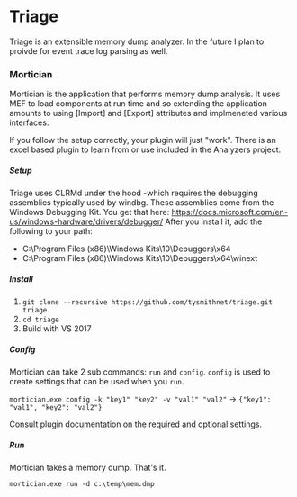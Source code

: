 # Triage
Triage is an extensible memory dump analyzer. In the future I plan to proivde for event trace log parsing as well.

### Mortician
Mortician is the application that performs memory dump analysis. It uses MEF to load components at run time and so 
extending the application amounts to using [Import] and [Export] attributes and implmeneted various interfaces.

If you follow the setup correctly, your plugin will just "work". There is an excel based plugin to learn from or use
included in the Analyzers project.

##### Setup
Triage uses CLRMd under the hood -which requires the debugging assemblies typically used by windbg. These
assemblies come from the Windows Debugging Kit. You get that here: https://docs.microsoft.com/en-us/windows-hardware/drivers/debugger/
After you install it, add the following to your path:

- C:\Program Files (x86)\Windows Kits\10\Debuggers\x64
- C:\Program Files (x86)\Windows Kits\10\Debuggers\x64\winext

##### Install
1. `git clone --recursive https://github.com/tysmithnet/triage.git triage`
2. `cd triage`
3. Build with VS 2017


##### Config
Mortician can take 2 sub commands: `run` and `config`. `config` is used to create settings that can be used when you
`run`.

`mortician.exe config -k "key1" "key2" -v "val1" "val2"` -> `{"key1": "val1", "key2": "val2"}`

Consult plugin documentation on the required and optional settings.

##### Run
Mortician takes a memory dump. That's it.

`mortician.exe run -d c:\temp\mem.dmp`